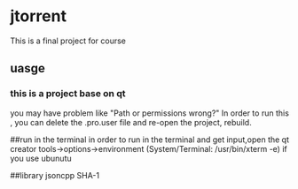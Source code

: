 jtorrent
========

This is a final project for course


uasge
-----------------------------------


### this is a project base on qt

you may have problem like "Path or permissions wrong?"
In order to run this , you can delete the .pro.user file and re-open the project, rebuild.


##run in the terminal 
in order to run in the terminal and get input,open the qt creator
tools->options->environment  (System/Terminal: /usr/bin/xterm -e) 
if you use ubunutu

##library
jsoncpp
SHA-1
